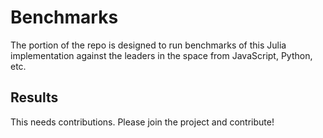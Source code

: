 # Benchmarks

The portion of the repo is designed to run benchmarks of this Julia implementation against the leaders in the space from JavaScript, Python, etc.

## Results

This needs contributions. Please join the project and contribute!
